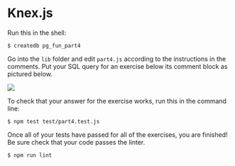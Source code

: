 # Knex.js

Run this in the shell:

```shell
$ createdb pg_fun_part4
```

Go into the `lib` folder and edit `part4.js` according to the instructions in the comments. Put your SQL query for an exercise below its comment block as pictured below.

![](https://i.gyazo.com/720aff9ed51fb776b99d5cc8ccd0fcfd.gif)

To check that your answer for the exercise works, run this in the command line:

```shell
$ npm test test/part4.test.js
```

Once all of your tests have passed for all of the exercises, you are finished! Be sure check that your code passes the linter.

```shell
$ npm run lint
```

